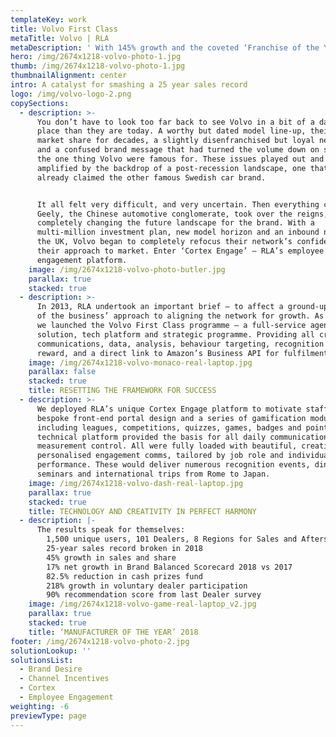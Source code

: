 ```yaml
---
templateKey: work
title: Volvo First Class
metaTitle: Volvo | RLA
metaDescription: ' With 145% growth and the coveted ‘Franchise of the Year’ accolade in 2018, Volvo are one of the biggest successes of the last four years.'
hero: /img/2674x1218-volvo-photo-1.jpg
thumb: /img/2674x1218-volvo-photo-1.jpg
thumbnailAlignment: center
intro: A catalyst for smashing a 25 year sales record
logo: /img/volvo-logo-2.png
copySections:
  - description: >-
      You don’t have to look too far back to see Volvo in a bit of a darker
      place than they are today. A worthy but dated model line-up, their lowest
      market share for decades, a slightly disenfranchised but loyal network,
      and a confused brand message that had turned the volume down on safety –
      the one thing Volvo were famous for. These issues played out and were
      amplified by the backdrop of a post-recession landscape, one that had
      already claimed the other famous Swedish car brand. 


      It all felt very difficult, and very uncertain. Then everything changed.
      Geely, the Chinese automotive conglomerate, took over the reigns,
      completely changing the future landscape for the brand. With a
      multi-million investment plan, new model horizon and an inbound new MD for
      the UK, Volvo began to completely refocus their network’s confidence and
      their approach to market. Enter ‘Cortex Engage’ – RLA’s employee
      engagement platform.
    image: /img/2674x1218-volvo-photo-butler.jpg
    parallax: true
    stacked: true
  - description: >-
      In 2013, RLA undertook an important brief – to affect a ground-up rebuild
      of the business’ approach to aligning the network for growth. As a result,
      we launched the Volvo First Class programme – a full-service agency
      solution, tech platform and strategic programme. Providing all creativity,
      communications, data, analysis, behaviour targeting, recognition and
      reward, and a direct link to Amazon’s Business API for fulfilment.
    image: /img/2674x1218-volvo-monaco-real-laptop.jpg
    parallax: false
    stacked: true
    title: RESETTING THE FRAMEWORK FOR SUCCESS
  - description: >-
      We deployed RLA’s unique Cortex Engage platform to motivate staff – a
      bespoke front-end portal design and a series of gamification modules
      including leagues, competitions, quizzes, games, badges and points. The
      technical platform provided the basis for all daily communications and
      measurement control. All were fully loaded with beautiful, creative,
      personalised engagement comms, tailored by job role and individual
      performance. These would deliver numerous recognition events, dinners,
      seminars and international trips from Rome to Japan.
    image: /img/2674x1218-volvo-dash-real-laptop.jpg
    parallax: true
    stacked: true
    title: TECHNOLOGY AND CREATIVITY IN PERFECT HARMONY
  - description: |-
      The results speak for themselves:  
        1,500 unique users, 101 Dealers, 8 Regions for Sales and Aftersales  
        25-year sales record broken in 2018   
        45% growth in sales and share  
        17% net growth in Brand Balanced Scorecard 2018 vs 2017  
        82.5% reduction in cash prizes fund  
        218% growth in voluntary dealer participation  
        90% recommendation score from last Dealer survey
    image: /img/2674x1218-volvo-game-real-laptop_v2.jpg
    parallax: true
    stacked: true
    title: ‘MANUFACTURER OF THE YEAR’ 2018
footer: /img/2674x1218-volvo-photo-2.jpg
solutionLookup: ''
solutionsList:
  - Brand Desire
  - Channel Incentives
  - Cortex
  - Employee Engagement
weighting: -6
previewType: page
---
```


